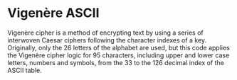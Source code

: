 # Vigenère ASCII

Vigenère cipher is a method of encrypting text by using a series of interwoven Caesar ciphers following the character indexes of a key. Originally, only the 26 letters of the alphabet are used, but this code applies the Vigenère cipher logic for 95 characters, including upper and lower case letters, numbers and symbols, from the 33 to the 126 decimal index of the ASCII table.
